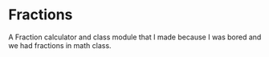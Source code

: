 # Fractions
A Fraction calculator and class module that I made because I was bored and we had fractions in math class.
